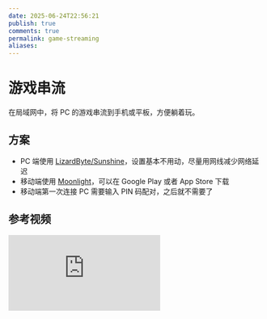 ```yaml
---
date: 2025-06-24T22:56:21
publish: true
comments: true
permalink: game-streaming
aliases:
---
```


# 游戏串流

在局域网中，将 PC 的游戏串流到手机或平板，方便躺着玩。

## 方案

- PC 端使用 [LizardByte/Sunshine](https://github.com/LizardByte/Sunshine)，设置基本不用动，尽量用网线减少网络延迟
- 移动端使用 [Moonlight](https://github.com/moonlight-stream)，可以在 Google Play 或者 App Store 下载
- 移动端第一次连接 PC 需要输入 PIN 码配对，之后就不需要了

## 参考视频

<div class="responsive-video-container">
    <iframe src="https://player.bilibili.com/player.html?isOutside=true&aid=1001594398&bvid=BV1Yx4y1Q7Bi&cid=1463610523&p=1&autoplay=0" scrolling="no" border="0" frameborder="no" framespacing="0" allowfullscreen="true"></iframe>
</div>

